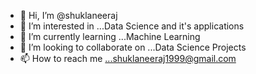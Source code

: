 - 👋 Hi, I’m @shuklaneeraj
- 👀 I’m interested in ...Data Science and it's applications
- 🌱 I’m currently learning ...Machine Learning
- 💞️ I’m looking to collaborate on ...Data Science Projects
- 📫 How to reach me ...shuklaneeraj1999@gmail.com

<!---
shuklaneeraj/shuklaneeraj is a ✨ special ✨ repository because its `README.md` (this file) appears on your GitHub profile.
You can click the Preview link to take a look at your changes.
--->
